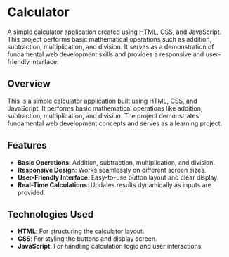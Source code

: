 # Calculator
A simple calculator application created using HTML, CSS, and JavaScript. This project performs basic mathematical operations such as addition, subtraction, multiplication, and division. It serves as a demonstration of fundamental web development skills and provides a responsive and user-friendly interface.

## Overview  
This is a simple calculator application built using HTML, CSS, and JavaScript. It performs basic mathematical operations like addition, subtraction, multiplication, and division. The project demonstrates fundamental web development concepts and serves as a learning project.

## Features  
- **Basic Operations**: Addition, subtraction, multiplication, and division.  
- **Responsive Design**: Works seamlessly on different screen sizes.  
- **User-Friendly Interface**: Easy-to-use button layout and clear display.  
- **Real-Time Calculations**: Updates results dynamically as inputs are provided.

## Technologies Used  
- **HTML**: For structuring the calculator layout.  
- **CSS**: For styling the buttons and display screen.  
- **JavaScript**: For handling calculation logic and user interactions.

